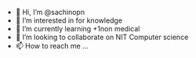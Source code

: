 - 👋 Hi, I’m @sachinopn
- 👀 I’m interested in for knowledge
- 🌱 I’m currently learning +1non medical
- 💞️ I’m looking to collaborate on NIT Computer science
- 📫 How to reach me ...

<!---
sachinopn/sachinopn is a ✨ special ✨ repository because its `README.md` (this file) appears on your GitHub profile.
You can click the Preview link to take a look at your changes.
--->
